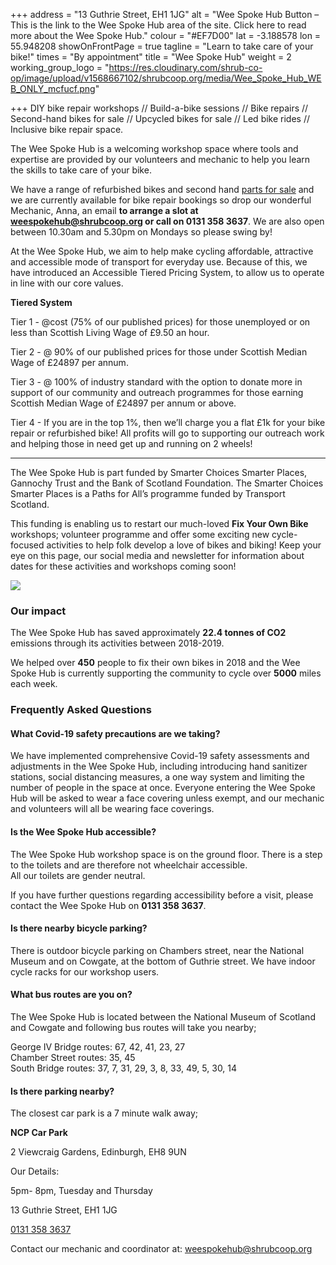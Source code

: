 +++
address = "13 Guthrie Street, EH1 1JG"
alt = "Wee Spoke Hub Button – This is the link to the Wee Spoke Hub area of the site. Click here to read more about the Wee Spoke Hub."
colour = "#EF7D00"
lat = -3.188578
lon = 55.948208
showOnFrontPage = true
tagline = "Learn to take care of your bike!"
times = "By appointment"
title = "Wee Spoke Hub"
weight = 2
working_group_logo = "https://res.cloudinary.com/shrub-co-op/image/upload/v1568667102/shrubcoop.org/media/Wee_Spoke_Hub_WEB_ONLY_mcfucf.png"

+++
DIY bike repair workshops // Build-a-bike sessions // Bike repairs // Second-hand bikes for sale // Upcycled bikes for sale // Led bike rides // Inclusive bike repair space.

The Wee Spoke Hub is a welcoming workshop space where tools and expertise are provided by our volunteers and mechanic to help you learn the skills to take care of your bike.

We have a range of refurbished bikes and second hand [parts for sale](https://www.shrubcoop.org/wee-spoke-hub-price-list/) and we are currently available for bike repair bookings so drop our wonderful Mechanic, Anna, an email **to arrange a slot at weespokehub@shrubcoop.org or call on 0131 358 3637**. We are also open between 10.30am and 5.30pm on Mondays so please swing by!

At the Wee Spoke Hub, we aim to help make cycling affordable, attractive and accessible mode of transport for everyday use. Because of this, we have introduced an Accessible Tiered Pricing System, to allow us to operate in line with our core values.

**Tiered System**

Tier 1 - @cost (75% of our published prices) for those unemployed or on less than Scottish Living Wage of £9.50 an hour.

Tier 2 - @ 90% of our published prices for those under Scottish Median Wage of £24897 per annum.

Tier 3 - @ 100% of industry standard with the option to donate more in support of our community and outreach programmes for those earning Scottish Median Wage of £24897 per annum or above.

Tier 4 - If you are in the top 1%, then we’ll charge you a flat £1k for your bike repair or refurbished bike! All profits will go to supporting our outreach work and helping those in need get up and running on 2 wheels!

***

The Wee Spoke Hub is part funded by Smarter Choices Smarter Places, Gannochy Trust and the Bank of Scotland Foundation. The Smarter Choices Smarter Places is a Paths for All’s programme funded by Transport Scotland.

This funding is enabling us to restart our much-loved **Fix Your Own Bike** workshops; volunteer programme and offer some exciting new cycle-focused activities to help folk develop a love of bikes and biking! Keep your eye on this page, our social media and newsletter for information about dates for these activities and workshops coming soon!

![](https://res.cloudinary.com/shrub-co-op/image/upload/v1568759594/shrubcoop.org/media/Untitled_design_biphum.png)

### **Our impact**

The Wee Spoke Hub has saved approximately **22.4 tonnes of CO2** emissions through its activities between 2018-2019.

We helped over **450** people to fix their own bikes in 2018 and the Wee Spoke Hub is currently supporting the community to cycle over **5000** miles each week.

### Frequently Asked Questions

#### What Covid-19 safety precautions are we taking?

We have implemented comprehensive Covid-19 safety assessments and adjustments in the Wee Spoke Hub, including introducing hand sanitizer stations, social distancing measures, a one way system and limiting the number of people in the space at once. Everyone entering the Wee Spoke Hub will be asked to wear a face covering unless exempt, and our mechanic and volunteers will all be wearing face coverings.

#### Is the Wee Spoke Hub accessible?

The Wee Spoke Hub workshop space is on the ground floor. There is a step to the toilets and are therefore not wheelchair accessible.  
All our toilets are gender neutral.

If you have further questions regarding accessibility before a visit, please contact the Wee Spoke Hub on **0131 358 3637**.

#### Is there nearby bicycle parking?

There is outdoor bicycle parking on Chambers street, near the National Museum and on Cowgate, at the bottom of Guthrie street. We have indoor cycle racks for our workshop users.

#### What bus routes are you on?

The Wee Spoke Hub is located between the National Museum of Scotland and Cowgate and following bus routes will take you nearby;

George IV Bridge routes: 67, 42, 41, 23, 27  
Chamber Street routes: 35, 45  
South Bridge routes: 37, 7, 31, 29, 3, 8, 33, 49, 5, 30, 14

#### Is there parking nearby?

The closest car park is a 7 minute walk away;

**NCP Car Park**

2 Viewcraig Gardens, Edinburgh, EH8 9UN

Our Details:

5pm- 8pm, Tuesday and Thursday

13 Guthrie Street, EH1 1JG

[0131 358 3637](https://www.google.com/search?gs_ssp=eJzj4tVP1zc0TC_OzanKrig0YLRSNagwsbAwTzY3trQ0N082ME0xtTKoME9ONDQ2MTROSTKzNDRPNfDiLU9NVSguyM9OVcgoTQIAtBcUJQ&q=wee+spoke+hub&oq=wee+sp&aqs=chrome.1.69i57j46i175i199j0j46i175i199l2j0j69i60l2.4430j1j7&sourceid=chrome&ie=UTF-8#)

Contact our mechanic and coordinator at: weespokehub@shrubcoop.org